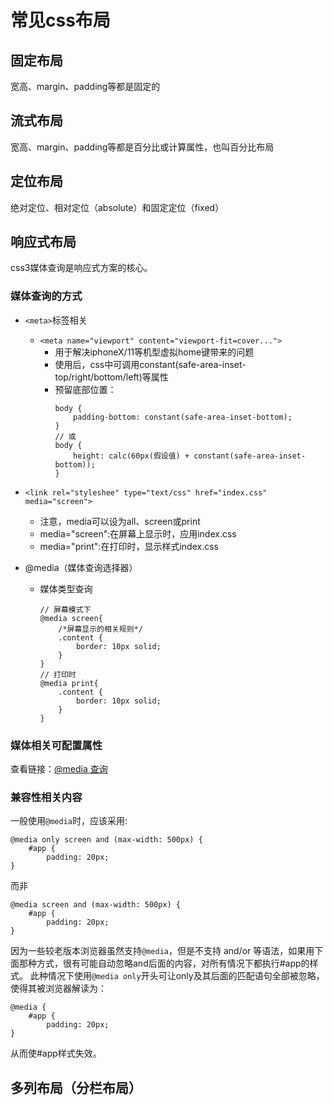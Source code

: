 # 常见css布局

## 固定布局

宽高、margin、padding等都是固定的

## 流式布局

宽高、margin、padding等都是百分比或计算属性，也叫百分比布局

## 定位布局

绝对定位、相对定位（absolute）和固定定位（fixed）

## 响应式布局

css3媒体查询是响应式方案的核心。

### 媒体查询的方式

+ `<meta>`标签相关
	- `<meta name="viewport" content="viewport-fit=cover...">`
		* 用于解决iphoneX/11等机型虚拟home键带来的问题
		* 使用后，css中可调用constant(safe-area-inset-top/right/bottom/left)等属性
		* 预留底部位置：
			````
			body {
 				padding-bottom: constant(safe-area-inset-bottom);
			}
			// 或
			body {
				height: calc(60px(假设值) + constant(safe-area-inset-bottom));
			}
			````
+ `<link rel="styleshee" type="text/css" href="index.css" media="screen">`
	- 注意，media可以设为all、screen或print
	- media="screen":在屏幕上显示时，应用index.css
	- media="print":在打印时，显示样式index.css

+ @media（媒体查询选择器）
	- 媒体类型查询
		````
		// 屏幕模式下
		@media screen{
			/*屏幕显示的相关规则*/
			.content {
				border: 10px solid;
			}
		}
		// 打印时
		@media print{
			.content {
				border: 10px solid;
			}
		}
		````

### 媒体相关可配置属性

查看链接：[@media 查询](https://www.runoob.com/cssref/css3-pr-mediaquery.html)

### 兼容性相关内容

一般使用`@media`时，应该采用:

````
@media only screen and (max-width: 500px) {
    #app {
        padding: 20px;
}
````

而非 

````
@media screen and (max-width: 500px) {
    #app {
        padding: 20px;
}
````

因为一些较老版本浏览器虽然支持`@media`，但是不支持 and/or 等语法，如果用下面那种方式，很有可能自动忽略and后面的内容，对所有情况下都执行#app的样式。
此种情况下使用`@media only`开头可让only及其后面的匹配语句全部被忽略，使得其被浏览器解读为：

````
@media {
    #app {
        padding: 20px;
}
````
从而使#app样式失效。

## 多列布局（分栏布局）